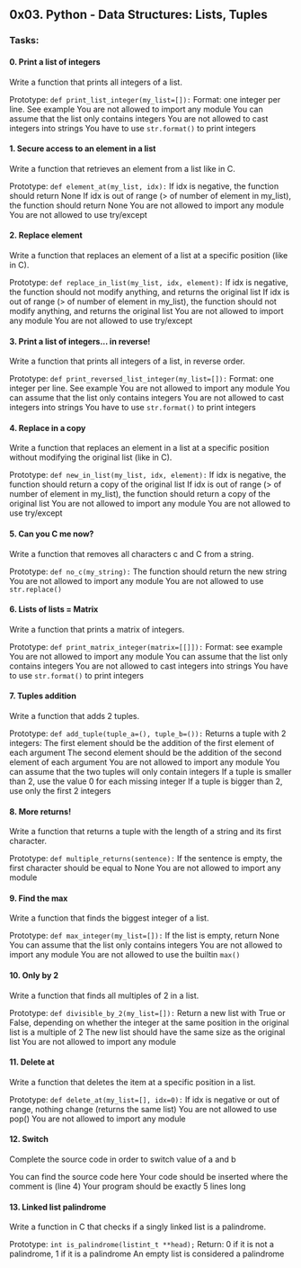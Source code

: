 ## 0x03. Python - Data Structures: Lists, Tuples

### Tasks:

#### 0. Print a list of integers

Write a function that prints all integers of a list.

Prototype: `def print_list_integer(my_list=[]):`
Format: one integer per line. See example
You are not allowed to import any module
You can assume that the list only contains integers
You are not allowed to cast integers into strings
You have to use `str.format()` to print integers

#### 1. Secure access to an element in a list

Write a function that retrieves an element from a list like in C.

Prototype: `def element_at(my_list, idx):`
If idx is negative, the function should return None
If idx is out of range (> of number of element in my_list), the function should return None
You are not allowed to import any module
You are not allowed to use try/except

#### 2. Replace element

Write a function that replaces an element of a list at a specific position (like in C).

Prototype: `def replace_in_list(my_list, idx, element):`
If idx is negative, the function should not modify anything, and returns the original list
If idx is out of range (> of number of element in my_list), the function should not modify anything, and returns the original list
You are not allowed to import any module
You are not allowed to use try/except

#### 3. Print a list of integers... in reverse!

Write a function that prints all integers of a list, in reverse order.

Prototype: `def print_reversed_list_integer(my_list=[]):`
Format: one integer per line. See example
You are not allowed to import any module
You can assume that the list only contains integers
You are not allowed to cast integers into strings
You have to use `str.format()` to print integers

#### 4. Replace in a copy

Write a function that replaces an element in a list at a specific position without modifying the original list (like in C).

Prototype: `def new_in_list(my_list, idx, element):`
If idx is negative, the function should return a copy of the original list
If idx is out of range (> of number of element in my_list), the function should return a copy of the original list
You are not allowed to import any module
You are not allowed to use try/except

#### 5. Can you C me now?

Write a function that removes all characters c and C from a string.

Prototype: `def no_c(my_string):`
The function should return the new string
You are not allowed to import any module
You are not allowed to use `str.replace()`

#### 6. Lists of lists = Matrix

Write a function that prints a matrix of integers.

Prototype: `def print_matrix_integer(matrix=[[]]):`
Format: see example
You are not allowed to import any module
You can assume that the list only contains integers
You are not allowed to cast integers into strings
You have to use `str.format()` to print integers

#### 7. Tuples addition

Write a function that adds 2 tuples.

Prototype: `def add_tuple(tuple_a=(), tuple_b=()):`
Returns a tuple with 2 integers:
The first element should be the addition of the first element of each argument
The second element should be the addition of the second element of each argument
You are not allowed to import any module
You can assume that the two tuples will only contain integers
If a tuple is smaller than 2, use the value 0 for each missing integer
If a tuple is bigger than 2, use only the first 2 integers

#### 8. More returns!

Write a function that returns a tuple with the length of a string and its first character.

Prototype: `def multiple_returns(sentence):`
If the sentence is empty, the first character should be equal to None
You are not allowed to import any module

#### 9. Find the max

Write a function that finds the biggest integer of a list.

Prototype: `def max_integer(my_list=[]):`
If the list is empty, return None
You can assume that the list only contains integers
You are not allowed to import any module
You are not allowed to use the builtin `max()`

#### 10. Only by 2

Write a function that finds all multiples of 2 in a list.

Prototype: `def divisible_by_2(my_list=[]):`
Return a new list with True or False, depending on whether the integer at the same position in the original list is a multiple of 2
The new list should have the same size as the original list
You are not allowed to import any module

#### 11. Delete at

Write a function that deletes the item at a specific position in a list.

Prototype: `def delete_at(my_list=[], idx=0):`
If idx is negative or out of range, nothing change (returns the same list)
You are not allowed to use pop()
You are not allowed to import any module

#### 12. Switch

Complete the source code in order to switch value of a and b

You can find the source code here
Your code should be inserted where the comment is (line 4)
Your program should be exactly 5 lines long

#### 13. Linked list palindrome

Write a function in C that checks if a singly linked list is a palindrome.

Prototype: `int is_palindrome(listint_t **head);`
Return: 0 if it is not a palindrome, 1 if it is a palindrome
An empty list is considered a palindrome
